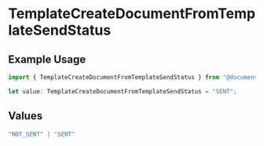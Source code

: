 # TemplateCreateDocumentFromTemplateSendStatus

## Example Usage

```typescript
import { TemplateCreateDocumentFromTemplateSendStatus } from "@documenso/sdk-typescript/models/operations";

let value: TemplateCreateDocumentFromTemplateSendStatus = "SENT";
```

## Values

```typescript
"NOT_SENT" | "SENT"
```